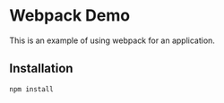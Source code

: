 # Webpack Demo
This is an example of using webpack for an application.

## Installation
    npm install

